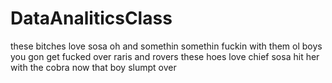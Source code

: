 # DataAnaliticsClass

these bitches love sosa oh and somethin somethin fuckin with them ol boys you gon get fucked over raris and
rovers these hoes love chief sosa hit her with the cobra now that boy slumpt over
